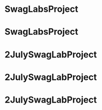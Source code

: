 # SwagLabsProject
# SwagLabsProject
# 2JulySwagLabProject
# 2JulySwagLabProject
# 2JulySwagLabProject
